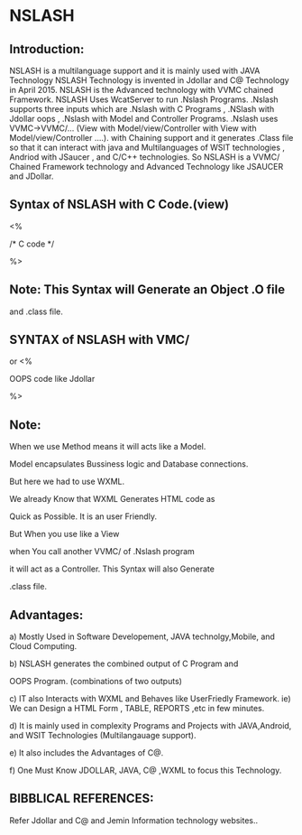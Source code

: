 # NSLASH

Introduction:
--------------
NSLASH    is    a    multilanguage    support   and    it  is   mainly   used    with   JAVA   Technology
NSLASH  Technology  is  invented  in   Jdollar  and   C@  Technology  in  April 2015.
NSLASH  is    the  Advanced   technology  with  VVMC chained  Framework.
NSLASH   Uses  WcatServer  to   run   .Nslash  Programs. .Nslash  supports  three  inputs 
which   are  .Nslash   with   C Programs  ,  .NSlash  with  Jdollar  oops  ,  .Nslash  with  Model  and  Controller
Programs. .Nslash  uses  VVMC->VVMC/... (View with Model/view/Controller  with   View with Model/view/Controller
....). with  Chaining  support and  it  generates   .Class  file  so that   it   can
interact   with   java  and   Multilanguages   of  WSIT  technologies   ,  Andriod with  JSaucer ,
and  C/C++  technologies. So NSLASH   is  a  VVMC/ Chained  Framework  technology  and  Advanced  Technology
like   JSAUCER  and  JDollar.


Syntax  of   NSLASH  with  C  Code.(view)
----------------------------------

<NSLASH>

<%

/*  C  code  */

%>

</NSLASH>

Note:  This   Syntax   will  Generate   an  Object   .O  file
-----
and   .class  file.

SYNTAX  of  NSLASH  with   VMC/
-------------------------------

<NSLASH>

<Convert>  or  <METHOD>
<%   

OOPS  code   like  Jdollar  

%>

<LIB>

</NSLASH>

Note:
----

When   we  use  Method    means  it  will  acts  like  a  Model.

Model  encapsulates  Bussiness  logic  and  Database  connections.

But  here  we  had  to  use   WXML.

We  already   Know  that   WXML  Generates   HTML  code   as  

Quick  as  Possible.  It   is  an  user  Friendly.

But   When   you  use   <Convert>  like   a   View

when  You   call   another  VVMC/  of  .Nslash  program  

it  will  act   as  a  Controller. This   Syntax  will  also   Generate  

.class  file.


Advantages:
----------

a)  Mostly   Used   in  Software  Developement,  JAVA technolgy,Mobile,  and  Cloud  Computing.

b)  NSLASH  generates   the  combined  output  of  C Program  and

OOPS  Program. (combinations   of  two outputs)

c)  IT  also  Interacts  with  WXML  and  Behaves  like  UserFriedly  Framework.
ie)  We  can Design  a  HTML  Form , TABLE, REPORTS  ,etc  in  few  minutes.

d)  It  is  mainly  used  in  complexity  Programs  and  Projects  with  JAVA,Android,
and  WSIT  Technologies  (Multilangauage  support).

e) It  also  includes  the  Advantages  of  C@.

f)  One  Must   Know   JDOLLAR,  JAVA, C@ ,WXML  to  focus  this  Technology.


BIBBLICAL  REFERENCES:
----------------------

Refer   Jdollar  and  C@  and  Jemin  Information  technology  websites..














